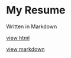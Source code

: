 # My Resume

Written in Markdown

[view html](collingskenny.github.io/resume/)

[view markdown](resume.md)

